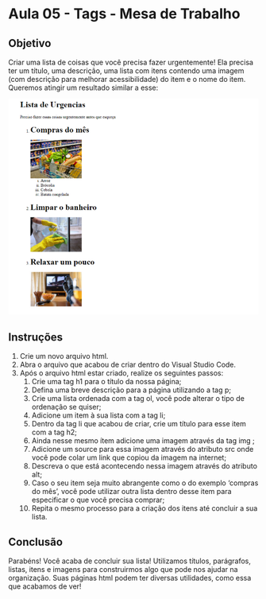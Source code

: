 # Aula 05 - Tags - Mesa de Trabalho

## Objetivo

Criar uma lista de coisas que você precisa fazer urgentemente! Ela precisa ter um título, uma descrição, uma lista com itens contendo uma imagem (com descrição para melhorar acessibilidade) do item e o nome do item. Queremos atingir um resultado similar a esse:

![Lista](imgs/Lista.png)

## Instruções

1.  Crie um novo arquivo html.
2.  Abra o arquivo que acabou de criar dentro do Visual Studio Code.
3.  Após o arquivo html estar criado, realize os seguintes passos:
    1. Crie uma tag h1 para o título da nossa página;
    2. Defina uma breve descrição para a página utilizando a tag p;
    3. Crie uma lista ordenada com a tag ol, você pode alterar o tipo de ordenação se quiser;
    4. Adicione um item à sua lista com a tag li;
    5. Dentro da tag li que acabou de criar, crie um título para esse item com a tag h2;
    6. Ainda nesse mesmo ítem adicione uma imagem através da tag img ;
    7. Adicione um source para essa imagem através do atributo src onde você pode colar um link que copiou da imagem na internet;
    8. Descreva o que está acontecendo nessa imagem através do atributo alt;
    9. Caso o seu item seja muito abrangente como o do exemplo ‘compras do mês’, você pode utilizar outra lista dentro desse item para especificar o que você precisa comprar;
    10. Repita o mesmo processo para a criação dos itens até concluir a sua lista.

## Conclusão

Parabéns! Você acaba de concluir sua lista! Utilizamos títulos, parágrafos, listas, itens e imagens para construirmos algo que pode nos ajudar na organização. Suas páginas html podem ter diversas utilidades, como essa que acabamos de ver!
